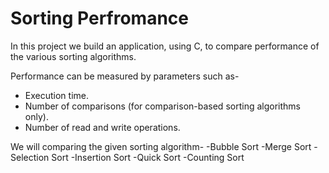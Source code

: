 # Sorting Perfromance
  In this project we build an application, using C, to compare performance of the various sorting algorithms.

Performance can be measured by parameters such as-
- Execution time.
- Number of comparisons (for comparison-based sorting algorithms only).
- Number of read and write operations.

We will comparing the given sorting algorithm-
-Bubble Sort
-Merge Sort
-Selection Sort
-Insertion Sort
-Quick Sort
-Counting Sort
